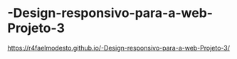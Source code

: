 # -Design-responsivo-para-a-web-Projeto-3
https://r4faelmodesto.github.io/-Design-responsivo-para-a-web-Projeto-3/
